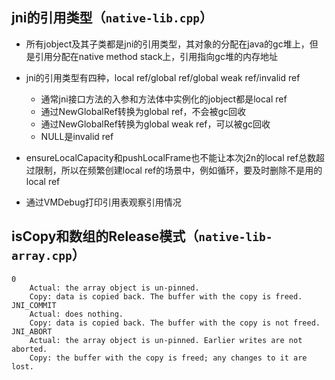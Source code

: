 ## jni的引用类型（`native-lib.cpp`）
- 所有jobject及其子类都是jni的引用类型，其对象的分配在java的gc堆上，但是引用分配在native method stack上，引用指向gc堆的内存地址

- jni的引用类型有四种，local ref/global ref/global weak ref/invalid ref

    - 通常jni接口方法的入参和方法体中实例化的jobject都是local ref
    - 通过NewGlobalRef转换为global ref，不会被gc回收
    - 通过NewGlobalRef转换为global weak ref，可以被gc回收
    - NULL是invalid ref

- ensureLocalCapacity和pushLocalFrame也不能让本次j2n的local ref总数超过限制，所以在频繁创建local ref的场景中，例如循环，要及时删除不是用的local ref
- 通过VMDebug打印引用表观察引用情况
## isCopy和数组的Release模式（`native-lib-array.cpp`）

```
0
	Actual: the array object is un-pinned.
	Copy: data is copied back. The buffer with the copy is freed.
JNI_COMMIT
	Actual: does nothing.
	Copy: data is copied back. The buffer with the copy is not freed.
JNI_ABORT
	Actual: the array object is un-pinned. Earlier writes are not aborted.
	Copy: the buffer with the copy is freed; any changes to it are lost.

```